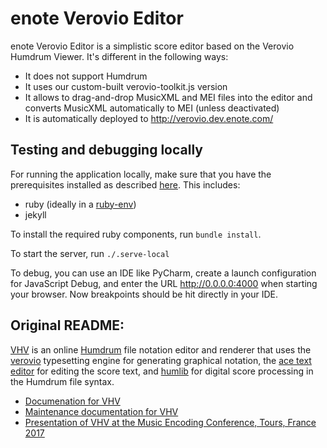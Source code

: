 # enote Verovio Editor

enote Verovio Editor is a simplistic score editor based on the Verovio Humdrum Viewer. It's different in the following ways:

- It does not support Humdrum
- It uses our custom-built verovio-toolkit.js version
- It allows to drag-and-drop MusicXML and MEI files into the editor and converts MusicXML automatically to MEI (unless deactivated)
- It is automatically deployed to http://verovio.dev.enote.com/

## Testing and debugging locally

For running the application locally, make sure that you have the prerequisites installed as described [here](http://doc.verovio.humdrum.org/myvhv/local/). This includes:

- ruby (ideally in a [ruby-env](https://stackoverflow.com/a/36485498/448357))
- jekyll

To install the required ruby components, run `bundle install`.

To start the server, run `./.serve-local`

To debug, you can use an IDE like PyCharm, create a launch configuration for JavaScript Debug, and enter the URL http://0.0.0.0:4000 when starting your browser. Now breakpoints should be hit directly in your IDE.

## Original README:
[VHV](http://verovio.humdrum.org) is an online
[Humdrum](http://www.humdrum.org) file notation editor and renderer that uses
the [verovio](http://verovio.org) typesetting engine for generating graphical notation, the 
[ace text editor](https://ace.c9.io) for editing the score text, and
[humlib](http://humlib.humdrum.org) for digital score processing in the Humdrum file syntax.

* [Documenation for VHV](http://doc.verovio.humdrum.org)
* [Maintenance documentation for VHV](http://doc.verovio.humdrum.org/maintenance/newpage)
* [Presentation of VHV at the Music Encoding Conference, Tours, France 2017](http://bit.ly/mec2017-vhv)

